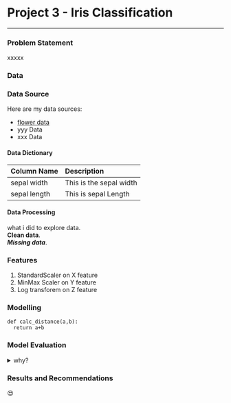# Project 3 - Iris Classification

---

### Problem Statement

xxxxx

### Data

### Data Source
Here are my data sources:
* [flower data](https://www.bbc.co.uk)
* yyy Data
* xxx Data

#### Data Dictionary

|Column Name | Description |
|------------|:------------|
|sepal width | This is the sepal width |
|sepal length | This is sepal Length |


#### Data Processing

what i did to explore data.\
**Clean data**.\
***Missing data***.

### Features
1. StandardScaler on X feature
2. MinMax Scaler on Y feature
3. Log transforem on Z feature

### Modelling
```
def calc_distance(a,b):
  return a+b
```
### Model Evaluation

<details>
  <summary>why?</summary>
  details are here!
</details>


### Results and Recommendations
😍
